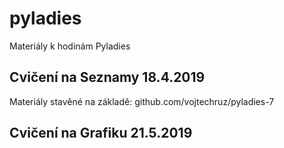 # pyladies

Materiály k hodinám Pyladies

## Cvičení na Seznamy 18.4.2019

Materiály stavěné na základě:
github.com/vojtechruz/pyladies-7

## Cvičení na Grafiku 21.5.2019
